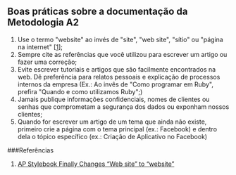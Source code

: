 ## Boas práticas sobre a documentação da Metodologia A2

1. Use o termo "website" ao invés de "site", "web site", "sítio" ou "página na internet" [[1](#ref01)];
1. Sempre cite as referências que você utilizou para escrever um artigo ou fazer uma correção;
1. Evite escrever tutoriais e artigos que são facilmente encontrados na web. Dê preferência para relatos pessoais e explicação de processos internos da empresa (Ex.: Ao invês de "Como programar em Ruby", prefira "Quando e como utilizamos Ruby";)
1. Jamais publique informações confidenciais, nomes de clientes ou senhas que comprometam a segurança dos dados ou exponham nossos clientes;
1. Quando for escrever um artigo de um tema que ainda não existe, primeiro crie a página com o tema principal (ex.: Facebook) e dentro dela o tópico específico (ex.: Criação de Aplicativo no Facebook) 

###Referências

1. <a id="ref01"></a>[ AP Stylebook Finally Changes “Web site” to “website”](http://mashable.com/2010/04/16/ap-stylebook-website/)
